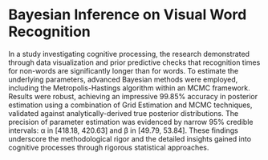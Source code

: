 # Bayesian Inference on Visual Word Recognition

In a study investigating cognitive processing, the research demonstrated through data visualization and prior predictive checks that recognition times for non-words are significantly longer than for words. To estimate the underlying parameters, advanced Bayesian methods were employed, including the Metropolis-Hastings algorithm within an MCMC framework. Results were robust, achieving an impressive 99.85% accuracy in posterior estimation using a combination of Grid Estimation and MCMC techniques, validated against analytically-derived true posterior distributions. The precision of parameter estimation was evidenced by narrow 95% credible intervals: α in [418.18, 420.63] and β in [49.79, 53.84]. These findings underscore the methodological rigor and the detailed insights gained into cognitive processes through rigorous statistical approaches.



